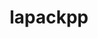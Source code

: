 ---
title: "lapackpp"
layout: cache
categories: [package, develop]
meta: {"versions": ["2024.05.31"], "compilers": ["gcc@=10.3.0", "gcc@=11.4.0", "gcc@=9.4.0", "oneapi@=2024.2.1"], "oss": ["sle_hpc15", "ubuntu20.04", "ubuntu22.04"], "platforms": ["linux"], "targets": ["neoverse_v1", "neoverse_v2", "ppc64le", "x86_64_v3", "x86_64_v4"], "stacks": ["e4s", "e4s-cray-sles", "e4s-neoverse-v2", "e4s-neoverse_v1", "e4s-oneapi", "e4s-power", "root"], "num_specs": 92, "num_specs_by_stack": {"e4s-cray-sles": 1, "root": 92, "e4s-power": 14, "e4s-neoverse_v1": 28, "e4s-neoverse-v2": 14, "e4s": 29, "e4s-oneapi": 6}}
spec_details: [{"hash": "ehlifrfvqeyc2ycd3hb7eqdj5sas26gs", "compiler": "gcc@=10.3.0", "versions": ["2024.05.31"], "os": "sle_hpc15", "platform": "linux", "target": "x86_64_v4", "variants": ["build_system=cmake", "build_type=Release", "~cuda", "generator=make", "~ipo", "~rocm", "+shared", "~sycl"], "stacks": ["e4s-cray-sles", "root"], "size": "-", "tarball": "https://binaries.spack.io/develop/build_cache/linux-sle_hpc15-x86_64_v4/gcc-10.3.0/lapackpp-2024.05.31/linux-sle_hpc15-x86_64_v4-gcc-10.3.0-lapackpp-2024.05.31-ehlifrfvqeyc2ycd3hb7eqdj5sas26gs.spack"}, {"hash": "j5y3vamoivuqrzkzaaie74aidd2isg3i", "compiler": "gcc@=9.4.0", "versions": ["2024.05.31"], "os": "ubuntu20.04", "platform": "linux", "target": "ppc64le", "variants": ["build_system=cmake", "build_type=Release", "+cuda", "cuda_arch=70", "generator=make", "~ipo", "~rocm", "+shared", "~sycl"], "stacks": ["e4s-power", "root"], "size": "-", "tarball": "https://binaries.spack.io/develop/build_cache/linux-ubuntu20.04-ppc64le/gcc-9.4.0/lapackpp-2024.05.31/linux-ubuntu20.04-ppc64le-gcc-9.4.0-lapackpp-2024.05.31-j5y3vamoivuqrzkzaaie74aidd2isg3i.spack"}, {"hash": "myfhcf5k3sy663lcw45ymiqoskyvmqrw", "compiler": "gcc@=9.4.0", "versions": ["2024.05.31"], "os": "ubuntu20.04", "platform": "linux", "target": "ppc64le", "variants": ["build_system=cmake", "build_type=Release", "~cuda", "generator=make", "~ipo", "~rocm", "+shared", "~sycl"], "stacks": ["e4s-power", "root"], "size": "-", "tarball": "https://binaries.spack.io/develop/build_cache/linux-ubuntu20.04-ppc64le/gcc-9.4.0/lapackpp-2024.05.31/linux-ubuntu20.04-ppc64le-gcc-9.4.0-lapackpp-2024.05.31-myfhcf5k3sy663lcw45ymiqoskyvmqrw.spack"}, {"hash": "hkcychvjdx5kaft2p6a4yuy6dd4np3gt", "compiler": "gcc@=9.4.0", "versions": ["2024.05.31"], "os": "ubuntu20.04", "platform": "linux", "target": "ppc64le", "variants": ["build_system=cmake", "build_type=Release", "+cuda", "cuda_arch=70", "generator=make", "~ipo", "~rocm", "+shared", "~sycl"], "stacks": ["e4s-power", "root"], "size": "-", "tarball": "https://binaries.spack.io/develop/build_cache/linux-ubuntu20.04-ppc64le/gcc-9.4.0/lapackpp-2024.05.31/linux-ubuntu20.04-ppc64le-gcc-9.4.0-lapackpp-2024.05.31-hkcychvjdx5kaft2p6a4yuy6dd4np3gt.spack"}, {"hash": "cahh734kktg7rsuiehtawclqxifhhy6z", "compiler": "gcc@=9.4.0", "versions": ["2024.05.31"], "os": "ubuntu20.04", "platform": "linux", "target": "ppc64le", "variants": ["build_system=cmake", "build_type=Release", "+cuda", "cuda_arch=70", "generator=make", "~ipo", "~rocm", "+shared", "~sycl"], "stacks": ["e4s-power", "root"], "size": "-", "tarball": "https://binaries.spack.io/develop/build_cache/linux-ubuntu20.04-ppc64le/gcc-9.4.0/lapackpp-2024.05.31/linux-ubuntu20.04-ppc64le-gcc-9.4.0-lapackpp-2024.05.31-cahh734kktg7rsuiehtawclqxifhhy6z.spack"}, {"hash": "g64w5vz2nv2lqikzctizbwb6yyngzthi", "compiler": "gcc@=9.4.0", "versions": ["2024.05.31"], "os": "ubuntu20.04", "platform": "linux", "target": "ppc64le", "variants": ["build_system=cmake", "build_type=Release", "+cuda", "cuda_arch=70", "generator=make", "~ipo", "~rocm", "+shared", "~sycl"], "stacks": ["e4s-power", "root"], "size": "-", "tarball": "https://binaries.spack.io/develop/build_cache/linux-ubuntu20.04-ppc64le/gcc-9.4.0/lapackpp-2024.05.31/linux-ubuntu20.04-ppc64le-gcc-9.4.0-lapackpp-2024.05.31-g64w5vz2nv2lqikzctizbwb6yyngzthi.spack"}, {"hash": "qizdqpmym5iusmktpstcnclzuk5snb7t", "compiler": "gcc@=9.4.0", "versions": ["2024.05.31"], "os": "ubuntu20.04", "platform": "linux", "target": "ppc64le", "variants": ["build_system=cmake", "build_type=Release", "~cuda", "generator=make", "~ipo", "~rocm", "+shared", "~sycl"], "stacks": ["e4s-power", "root"], "size": "-", "tarball": "https://binaries.spack.io/develop/build_cache/linux-ubuntu20.04-ppc64le/gcc-9.4.0/lapackpp-2024.05.31/linux-ubuntu20.04-ppc64le-gcc-9.4.0-lapackpp-2024.05.31-qizdqpmym5iusmktpstcnclzuk5snb7t.spack"}, {"hash": "nju6oe3ji6o5zux7bz7zhawjoub3dtkm", "compiler": "gcc@=9.4.0", "versions": ["2024.05.31"], "os": "ubuntu20.04", "platform": "linux", "target": "ppc64le", "variants": ["build_system=cmake", "build_type=Release", "~cuda", "generator=make", "~ipo", "~rocm", "+shared", "~sycl"], "stacks": ["e4s-power", "root"], "size": "-", "tarball": "https://binaries.spack.io/develop/build_cache/linux-ubuntu20.04-ppc64le/gcc-9.4.0/lapackpp-2024.05.31/linux-ubuntu20.04-ppc64le-gcc-9.4.0-lapackpp-2024.05.31-nju6oe3ji6o5zux7bz7zhawjoub3dtkm.spack"}, {"hash": "drdts46lhltuxt7udmxfwrq6pkmcy6j2", "compiler": "gcc@=9.4.0", "versions": ["2024.05.31"], "os": "ubuntu20.04", "platform": "linux", "target": "ppc64le", "variants": ["build_system=cmake", "build_type=Release", "~cuda", "generator=make", "~ipo", "~rocm", "+shared", "~sycl"], "stacks": ["e4s-power", "root"], "size": "-", "tarball": "https://binaries.spack.io/develop/build_cache/linux-ubuntu20.04-ppc64le/gcc-9.4.0/lapackpp-2024.05.31/linux-ubuntu20.04-ppc64le-gcc-9.4.0-lapackpp-2024.05.31-drdts46lhltuxt7udmxfwrq6pkmcy6j2.spack"}, {"hash": "nf66kst22wqhuvxyc5ucqml3fgginerl", "compiler": "gcc@=9.4.0", "versions": ["2024.05.31"], "os": "ubuntu20.04", "platform": "linux", "target": "ppc64le", "variants": ["build_system=cmake", "build_type=Release", "~cuda", "generator=make", "~ipo", "~rocm", "+shared", "~sycl"], "stacks": ["e4s-power", "root"], "size": "-", "tarball": "https://binaries.spack.io/develop/build_cache/linux-ubuntu20.04-ppc64le/gcc-9.4.0/lapackpp-2024.05.31/linux-ubuntu20.04-ppc64le-gcc-9.4.0-lapackpp-2024.05.31-nf66kst22wqhuvxyc5ucqml3fgginerl.spack"}, {"hash": "zj5k3ouoza5p4f5efe4meth4xmkeqasi", "compiler": "gcc@=9.4.0", "versions": ["2024.05.31"], "os": "ubuntu20.04", "platform": "linux", "target": "ppc64le", "variants": ["build_system=cmake", "build_type=Release", "~cuda", "generator=make", "~ipo", "~rocm", "+shared", "~sycl"], "stacks": ["e4s-power", "root"], "size": "-", "tarball": "https://binaries.spack.io/develop/build_cache/linux-ubuntu20.04-ppc64le/gcc-9.4.0/lapackpp-2024.05.31/linux-ubuntu20.04-ppc64le-gcc-9.4.0-lapackpp-2024.05.31-zj5k3ouoza5p4f5efe4meth4xmkeqasi.spack"}, {"hash": "wmp3lp3zhevmjbrzwrdng6z2bqdd5jfd", "compiler": "gcc@=9.4.0", "versions": ["2024.05.31"], "os": "ubuntu20.04", "platform": "linux", "target": "ppc64le", "variants": ["build_system=cmake", "build_type=Release", "+cuda", "cuda_arch=70", "generator=make", "~ipo", "~rocm", "+shared", "~sycl"], "stacks": ["e4s-power", "root"], "size": "-", "tarball": "https://binaries.spack.io/develop/build_cache/linux-ubuntu20.04-ppc64le/gcc-9.4.0/lapackpp-2024.05.31/linux-ubuntu20.04-ppc64le-gcc-9.4.0-lapackpp-2024.05.31-wmp3lp3zhevmjbrzwrdng6z2bqdd5jfd.spack"}, {"hash": "rydkqct6kduk6e3zwef2jargbbvcjxjw", "compiler": "gcc@=9.4.0", "versions": ["2024.05.31"], "os": "ubuntu20.04", "platform": "linux", "target": "ppc64le", "variants": ["build_system=cmake", "build_type=Release", "+cuda", "cuda_arch=70", "generator=make", "~ipo", "~rocm", "+shared", "~sycl"], "stacks": ["e4s-power", "root"], "size": "-", "tarball": "https://binaries.spack.io/develop/build_cache/linux-ubuntu20.04-ppc64le/gcc-9.4.0/lapackpp-2024.05.31/linux-ubuntu20.04-ppc64le-gcc-9.4.0-lapackpp-2024.05.31-rydkqct6kduk6e3zwef2jargbbvcjxjw.spack"}, {"hash": "rfplfmdeizztoy2h7loelatuqhvcmjec", "compiler": "gcc@=9.4.0", "versions": ["2024.05.31"], "os": "ubuntu20.04", "platform": "linux", "target": "ppc64le", "variants": ["build_system=cmake", "build_type=Release", "~cuda", "generator=make", "~ipo", "~rocm", "+shared", "~sycl"], "stacks": ["e4s-power", "root"], "size": "-", "tarball": "https://binaries.spack.io/develop/build_cache/linux-ubuntu20.04-ppc64le/gcc-9.4.0/lapackpp-2024.05.31/linux-ubuntu20.04-ppc64le-gcc-9.4.0-lapackpp-2024.05.31-rfplfmdeizztoy2h7loelatuqhvcmjec.spack"}, {"hash": "teqt5zzo35yuzxlntvrmtmmuq5op3mwg", "compiler": "gcc@=9.4.0", "versions": ["2024.05.31"], "os": "ubuntu20.04", "platform": "linux", "target": "ppc64le", "variants": ["build_system=cmake", "build_type=Release", "+cuda", "cuda_arch=70", "generator=make", "~ipo", "~rocm", "+shared", "~sycl"], "stacks": ["e4s-power", "root"], "size": "-", "tarball": "https://binaries.spack.io/develop/build_cache/linux-ubuntu20.04-ppc64le/gcc-9.4.0/lapackpp-2024.05.31/linux-ubuntu20.04-ppc64le-gcc-9.4.0-lapackpp-2024.05.31-teqt5zzo35yuzxlntvrmtmmuq5op3mwg.spack"}, {"hash": "jp7drthrc3t5dus4evedxefgz2stpgm2", "compiler": "gcc@=11.4.0", "versions": ["2024.05.31"], "os": "ubuntu22.04", "platform": "linux", "target": "neoverse_v1", "variants": ["build_system=cmake", "build_type=Release", "~cuda", "generator=make", "~ipo", "~rocm", "+shared", "~sycl"], "stacks": ["e4s-neoverse_v1", "root"], "size": "-", "tarball": "https://binaries.spack.io/develop/build_cache/linux-ubuntu22.04-neoverse_v1/gcc-11.4.0/lapackpp-2024.05.31/linux-ubuntu22.04-neoverse_v1-gcc-11.4.0-lapackpp-2024.05.31-jp7drthrc3t5dus4evedxefgz2stpgm2.spack"}, {"hash": "tfdz7pilzrflyfwvip2lxtle3puwumki", "compiler": "gcc@=11.4.0", "versions": ["2024.05.31"], "os": "ubuntu22.04", "platform": "linux", "target": "neoverse_v1", "variants": ["build_system=cmake", "build_type=Release", "~cuda", "generator=make", "~ipo", "~rocm", "+shared", "~sycl"], "stacks": ["e4s-neoverse_v1", "root"], "size": "-", "tarball": "https://binaries.spack.io/develop/build_cache/linux-ubuntu22.04-neoverse_v1/gcc-11.4.0/lapackpp-2024.05.31/linux-ubuntu22.04-neoverse_v1-gcc-11.4.0-lapackpp-2024.05.31-tfdz7pilzrflyfwvip2lxtle3puwumki.spack"}, {"hash": "kllkvt5ihbkdxcfm64quqzicpgvybnek", "compiler": "gcc@=11.4.0", "versions": ["2024.05.31"], "os": "ubuntu22.04", "platform": "linux", "target": "neoverse_v1", "variants": ["build_system=cmake", "build_type=Release", "~cuda", "generator=make", "~ipo", "~rocm", "+shared", "~sycl"], "stacks": ["e4s-neoverse_v1", "root"], "size": "-", "tarball": "https://binaries.spack.io/develop/build_cache/linux-ubuntu22.04-neoverse_v1/gcc-11.4.0/lapackpp-2024.05.31/linux-ubuntu22.04-neoverse_v1-gcc-11.4.0-lapackpp-2024.05.31-kllkvt5ihbkdxcfm64quqzicpgvybnek.spack"}, {"hash": "4fc36aiwmkhamgxbv7ibi57w44mbi5sw", "compiler": "gcc@=11.4.0", "versions": ["2024.05.31"], "os": "ubuntu22.04", "platform": "linux", "target": "neoverse_v1", "variants": ["build_system=cmake", "build_type=Release", "~cuda", "generator=make", "~ipo", "~rocm", "+shared", "~sycl"], "stacks": ["e4s-neoverse_v1", "root"], "size": "-", "tarball": "https://binaries.spack.io/develop/build_cache/linux-ubuntu22.04-neoverse_v1/gcc-11.4.0/lapackpp-2024.05.31/linux-ubuntu22.04-neoverse_v1-gcc-11.4.0-lapackpp-2024.05.31-4fc36aiwmkhamgxbv7ibi57w44mbi5sw.spack"}, {"hash": "dsixt3kp473d7a7hzf2e24vda5oql5e2", "compiler": "gcc@=11.4.0", "versions": ["2024.05.31"], "os": "ubuntu22.04", "platform": "linux", "target": "neoverse_v1", "variants": ["build_system=cmake", "build_type=Release", "~cuda", "generator=make", "~ipo", "~rocm", "+shared", "~sycl"], "stacks": ["e4s-neoverse_v1", "root"], "size": "-", "tarball": "https://binaries.spack.io/develop/build_cache/linux-ubuntu22.04-neoverse_v1/gcc-11.4.0/lapackpp-2024.05.31/linux-ubuntu22.04-neoverse_v1-gcc-11.4.0-lapackpp-2024.05.31-dsixt3kp473d7a7hzf2e24vda5oql5e2.spack"}, {"hash": "viwsseyvagj6qjjdq66l2p4wgqquepa2", "compiler": "gcc@=11.4.0", "versions": ["2024.05.31"], "os": "ubuntu22.04", "platform": "linux", "target": "neoverse_v1", "variants": ["build_system=cmake", "build_type=Release", "~cuda", "generator=make", "~ipo", "~rocm", "+shared", "~sycl"], "stacks": ["e4s-neoverse_v1", "root"], "size": "-", "tarball": "https://binaries.spack.io/develop/build_cache/linux-ubuntu22.04-neoverse_v1/gcc-11.4.0/lapackpp-2024.05.31/linux-ubuntu22.04-neoverse_v1-gcc-11.4.0-lapackpp-2024.05.31-viwsseyvagj6qjjdq66l2p4wgqquepa2.spack"}, {"hash": "oyww6gphcpfa7g4t34h3qkks4iqrjnfz", "compiler": "gcc@=11.4.0", "versions": ["2024.05.31"], "os": "ubuntu22.04", "platform": "linux", "target": "neoverse_v1", "variants": ["build_system=cmake", "build_type=Release", "~cuda", "generator=make", "~ipo", "~rocm", "+shared", "~sycl"], "stacks": ["e4s-neoverse_v1", "root"], "size": "-", "tarball": "https://binaries.spack.io/develop/build_cache/linux-ubuntu22.04-neoverse_v1/gcc-11.4.0/lapackpp-2024.05.31/linux-ubuntu22.04-neoverse_v1-gcc-11.4.0-lapackpp-2024.05.31-oyww6gphcpfa7g4t34h3qkks4iqrjnfz.spack"}, {"hash": "246ter2vcixkqlbffct6qmimvdkxqox6", "compiler": "gcc@=11.4.0", "versions": ["2024.05.31"], "os": "ubuntu22.04", "platform": "linux", "target": "neoverse_v1", "variants": ["build_system=cmake", "build_type=Release", "+cuda", "cuda_arch=80", "generator=make", "~ipo", "~rocm", "+shared", "~sycl"], "stacks": ["e4s-neoverse_v1", "root"], "size": "-", "tarball": "https://binaries.spack.io/develop/build_cache/linux-ubuntu22.04-neoverse_v1/gcc-11.4.0/lapackpp-2024.05.31/linux-ubuntu22.04-neoverse_v1-gcc-11.4.0-lapackpp-2024.05.31-246ter2vcixkqlbffct6qmimvdkxqox6.spack"}, {"hash": "43fk2fxblp3osa3bmzhxmas7eopr6jcq", "compiler": "gcc@=11.4.0", "versions": ["2024.05.31"], "os": "ubuntu22.04", "platform": "linux", "target": "neoverse_v1", "variants": ["build_system=cmake", "build_type=Release", "+cuda", "cuda_arch=75", "generator=make", "~ipo", "~rocm", "+shared", "~sycl"], "stacks": ["e4s-neoverse_v1", "root"], "size": "-", "tarball": "https://binaries.spack.io/develop/build_cache/linux-ubuntu22.04-neoverse_v1/gcc-11.4.0/lapackpp-2024.05.31/linux-ubuntu22.04-neoverse_v1-gcc-11.4.0-lapackpp-2024.05.31-43fk2fxblp3osa3bmzhxmas7eopr6jcq.spack"}, {"hash": "fd5wl74dwtcqxtvb42hdam56qbphvbfm", "compiler": "gcc@=11.4.0", "versions": ["2024.05.31"], "os": "ubuntu22.04", "platform": "linux", "target": "neoverse_v1", "variants": ["build_system=cmake", "build_type=Release", "+cuda", "cuda_arch=75", "generator=make", "~ipo", "~rocm", "+shared", "~sycl"], "stacks": ["e4s-neoverse_v1", "root"], "size": "-", "tarball": "https://binaries.spack.io/develop/build_cache/linux-ubuntu22.04-neoverse_v1/gcc-11.4.0/lapackpp-2024.05.31/linux-ubuntu22.04-neoverse_v1-gcc-11.4.0-lapackpp-2024.05.31-fd5wl74dwtcqxtvb42hdam56qbphvbfm.spack"}, {"hash": "i2j5kikx4kzyz3na536gy2wn5fl6strt", "compiler": "gcc@=11.4.0", "versions": ["2024.05.31"], "os": "ubuntu22.04", "platform": "linux", "target": "neoverse_v1", "variants": ["build_system=cmake", "build_type=Release", "+cuda", "cuda_arch=80", "generator=make", "~ipo", "~rocm", "+shared", "~sycl"], "stacks": ["e4s-neoverse_v1", "root"], "size": "-", "tarball": "https://binaries.spack.io/develop/build_cache/linux-ubuntu22.04-neoverse_v1/gcc-11.4.0/lapackpp-2024.05.31/linux-ubuntu22.04-neoverse_v1-gcc-11.4.0-lapackpp-2024.05.31-i2j5kikx4kzyz3na536gy2wn5fl6strt.spack"}, {"hash": "coaosqcsabpt64qwk2xk25zuvdetagv2", "compiler": "gcc@=11.4.0", "versions": ["2024.05.31"], "os": "ubuntu22.04", "platform": "linux", "target": "neoverse_v1", "variants": ["build_system=cmake", "build_type=Release", "+cuda", "cuda_arch=90", "generator=make", "~ipo", "~rocm", "+shared", "~sycl"], "stacks": ["e4s-neoverse_v1", "root"], "size": "-", "tarball": "https://binaries.spack.io/develop/build_cache/linux-ubuntu22.04-neoverse_v1/gcc-11.4.0/lapackpp-2024.05.31/linux-ubuntu22.04-neoverse_v1-gcc-11.4.0-lapackpp-2024.05.31-coaosqcsabpt64qwk2xk25zuvdetagv2.spack"}, {"hash": "uqfoq34nf5qo2d6zzmxhi75yzkjq2saf", "compiler": "gcc@=11.4.0", "versions": ["2024.05.31"], "os": "ubuntu22.04", "platform": "linux", "target": "neoverse_v1", "variants": ["build_system=cmake", "build_type=Release", "+cuda", "cuda_arch=90", "generator=make", "~ipo", "~rocm", "+shared", "~sycl"], "stacks": ["e4s-neoverse_v1", "root"], "size": "-", "tarball": "https://binaries.spack.io/develop/build_cache/linux-ubuntu22.04-neoverse_v1/gcc-11.4.0/lapackpp-2024.05.31/linux-ubuntu22.04-neoverse_v1-gcc-11.4.0-lapackpp-2024.05.31-uqfoq34nf5qo2d6zzmxhi75yzkjq2saf.spack"}, {"hash": "vssjgqhmxij2x7qqajexk7bjwinmc4oq", "compiler": "gcc@=11.4.0", "versions": ["2024.05.31"], "os": "ubuntu22.04", "platform": "linux", "target": "neoverse_v1", "variants": ["build_system=cmake", "build_type=Release", "+cuda", "cuda_arch=75", "generator=make", "~ipo", "~rocm", "+shared", "~sycl"], "stacks": ["e4s-neoverse_v1", "root"], "size": "-", "tarball": "https://binaries.spack.io/develop/build_cache/linux-ubuntu22.04-neoverse_v1/gcc-11.4.0/lapackpp-2024.05.31/linux-ubuntu22.04-neoverse_v1-gcc-11.4.0-lapackpp-2024.05.31-vssjgqhmxij2x7qqajexk7bjwinmc4oq.spack"}, {"hash": "oogtqe6egnmp4mk7m5wg63tyd3ouow4x", "compiler": "gcc@=11.4.0", "versions": ["2024.05.31"], "os": "ubuntu22.04", "platform": "linux", "target": "neoverse_v1", "variants": ["build_system=cmake", "build_type=Release", "+cuda", "cuda_arch=80", "generator=make", "~ipo", "~rocm", "+shared", "~sycl"], "stacks": ["e4s-neoverse_v1", "root"], "size": "-", "tarball": "https://binaries.spack.io/develop/build_cache/linux-ubuntu22.04-neoverse_v1/gcc-11.4.0/lapackpp-2024.05.31/linux-ubuntu22.04-neoverse_v1-gcc-11.4.0-lapackpp-2024.05.31-oogtqe6egnmp4mk7m5wg63tyd3ouow4x.spack"}, {"hash": "n3fgocjzrdlfczrrow6k6ojiqrgmm6zl", "compiler": "gcc@=11.4.0", "versions": ["2024.05.31"], "os": "ubuntu22.04", "platform": "linux", "target": "neoverse_v1", "variants": ["build_system=cmake", "build_type=Release", "+cuda", "cuda_arch=80", "generator=make", "~ipo", "~rocm", "+shared", "~sycl"], "stacks": ["e4s-neoverse_v1", "root"], "size": "-", "tarball": "https://binaries.spack.io/develop/build_cache/linux-ubuntu22.04-neoverse_v1/gcc-11.4.0/lapackpp-2024.05.31/linux-ubuntu22.04-neoverse_v1-gcc-11.4.0-lapackpp-2024.05.31-n3fgocjzrdlfczrrow6k6ojiqrgmm6zl.spack"}, {"hash": "nl4q7savd3phxcy3ftpp3xevbpqdusjr", "compiler": "gcc@=11.4.0", "versions": ["2024.05.31"], "os": "ubuntu22.04", "platform": "linux", "target": "neoverse_v1", "variants": ["build_system=cmake", "build_type=Release", "+cuda", "cuda_arch=80", "generator=make", "~ipo", "~rocm", "+shared", "~sycl"], "stacks": ["e4s-neoverse_v1", "root"], "size": "-", "tarball": "https://binaries.spack.io/develop/build_cache/linux-ubuntu22.04-neoverse_v1/gcc-11.4.0/lapackpp-2024.05.31/linux-ubuntu22.04-neoverse_v1-gcc-11.4.0-lapackpp-2024.05.31-nl4q7savd3phxcy3ftpp3xevbpqdusjr.spack"}, {"hash": "wav2522dvimcf7met7xlbfprbairm5pq", "compiler": "gcc@=11.4.0", "versions": ["2024.05.31"], "os": "ubuntu22.04", "platform": "linux", "target": "neoverse_v1", "variants": ["build_system=cmake", "build_type=Release", "+cuda", "cuda_arch=75", "generator=make", "~ipo", "~rocm", "+shared", "~sycl"], "stacks": ["e4s-neoverse_v1", "root"], "size": "-", "tarball": "https://binaries.spack.io/develop/build_cache/linux-ubuntu22.04-neoverse_v1/gcc-11.4.0/lapackpp-2024.05.31/linux-ubuntu22.04-neoverse_v1-gcc-11.4.0-lapackpp-2024.05.31-wav2522dvimcf7met7xlbfprbairm5pq.spack"}, {"hash": "p5dmjeugfllog43gu4e6ozrpmjru2ja3", "compiler": "gcc@=11.4.0", "versions": ["2024.05.31"], "os": "ubuntu22.04", "platform": "linux", "target": "neoverse_v1", "variants": ["build_system=cmake", "build_type=Release", "+cuda", "cuda_arch=90", "generator=make", "~ipo", "~rocm", "+shared", "~sycl"], "stacks": ["e4s-neoverse_v1", "root"], "size": "-", "tarball": "https://binaries.spack.io/develop/build_cache/linux-ubuntu22.04-neoverse_v1/gcc-11.4.0/lapackpp-2024.05.31/linux-ubuntu22.04-neoverse_v1-gcc-11.4.0-lapackpp-2024.05.31-p5dmjeugfllog43gu4e6ozrpmjru2ja3.spack"}, {"hash": "qztybwlujqmnvlututi5bbiam3il5j3c", "compiler": "gcc@=11.4.0", "versions": ["2024.05.31"], "os": "ubuntu22.04", "platform": "linux", "target": "neoverse_v1", "variants": ["build_system=cmake", "build_type=Release", "+cuda", "cuda_arch=75", "generator=make", "~ipo", "~rocm", "+shared", "~sycl"], "stacks": ["e4s-neoverse_v1", "root"], "size": "-", "tarball": "https://binaries.spack.io/develop/build_cache/linux-ubuntu22.04-neoverse_v1/gcc-11.4.0/lapackpp-2024.05.31/linux-ubuntu22.04-neoverse_v1-gcc-11.4.0-lapackpp-2024.05.31-qztybwlujqmnvlututi5bbiam3il5j3c.spack"}, {"hash": "sanspstkdwor2s22o5o3ffsr6l2gvlpa", "compiler": "gcc@=11.4.0", "versions": ["2024.05.31"], "os": "ubuntu22.04", "platform": "linux", "target": "neoverse_v1", "variants": ["build_system=cmake", "build_type=Release", "+cuda", "cuda_arch=80", "generator=make", "~ipo", "~rocm", "+shared", "~sycl"], "stacks": ["e4s-neoverse_v1", "root"], "size": "-", "tarball": "https://binaries.spack.io/develop/build_cache/linux-ubuntu22.04-neoverse_v1/gcc-11.4.0/lapackpp-2024.05.31/linux-ubuntu22.04-neoverse_v1-gcc-11.4.0-lapackpp-2024.05.31-sanspstkdwor2s22o5o3ffsr6l2gvlpa.spack"}, {"hash": "taxkb2ph3j4q3bez6t26vvhtmzfp3w6i", "compiler": "gcc@=11.4.0", "versions": ["2024.05.31"], "os": "ubuntu22.04", "platform": "linux", "target": "neoverse_v1", "variants": ["build_system=cmake", "build_type=Release", "+cuda", "cuda_arch=80", "generator=make", "~ipo", "~rocm", "+shared", "~sycl"], "stacks": ["e4s-neoverse_v1", "root"], "size": "-", "tarball": "https://binaries.spack.io/develop/build_cache/linux-ubuntu22.04-neoverse_v1/gcc-11.4.0/lapackpp-2024.05.31/linux-ubuntu22.04-neoverse_v1-gcc-11.4.0-lapackpp-2024.05.31-taxkb2ph3j4q3bez6t26vvhtmzfp3w6i.spack"}, {"hash": "vhq3tcnh3r3pobldont6kzawwev4qa2e", "compiler": "gcc@=11.4.0", "versions": ["2024.05.31"], "os": "ubuntu22.04", "platform": "linux", "target": "neoverse_v1", "variants": ["build_system=cmake", "build_type=Release", "+cuda", "cuda_arch=90", "generator=make", "~ipo", "~rocm", "+shared", "~sycl"], "stacks": ["e4s-neoverse_v1", "root"], "size": "-", "tarball": "https://binaries.spack.io/develop/build_cache/linux-ubuntu22.04-neoverse_v1/gcc-11.4.0/lapackpp-2024.05.31/linux-ubuntu22.04-neoverse_v1-gcc-11.4.0-lapackpp-2024.05.31-vhq3tcnh3r3pobldont6kzawwev4qa2e.spack"}, {"hash": "kkhax7vbm7ry7kmgx5bmnrg6zchsdkpc", "compiler": "gcc@=11.4.0", "versions": ["2024.05.31"], "os": "ubuntu22.04", "platform": "linux", "target": "neoverse_v1", "variants": ["build_system=cmake", "build_type=Release", "+cuda", "cuda_arch=90", "generator=make", "~ipo", "~rocm", "+shared", "~sycl"], "stacks": ["e4s-neoverse_v1", "root"], "size": "-", "tarball": "https://binaries.spack.io/develop/build_cache/linux-ubuntu22.04-neoverse_v1/gcc-11.4.0/lapackpp-2024.05.31/linux-ubuntu22.04-neoverse_v1-gcc-11.4.0-lapackpp-2024.05.31-kkhax7vbm7ry7kmgx5bmnrg6zchsdkpc.spack"}, {"hash": "ozxcsklpdzgbzvsqshqczditmfiwxj47", "compiler": "gcc@=11.4.0", "versions": ["2024.05.31"], "os": "ubuntu22.04", "platform": "linux", "target": "neoverse_v1", "variants": ["build_system=cmake", "build_type=Release", "+cuda", "cuda_arch=90", "generator=make", "~ipo", "~rocm", "+shared", "~sycl"], "stacks": ["e4s-neoverse_v1", "root"], "size": "-", "tarball": "https://binaries.spack.io/develop/build_cache/linux-ubuntu22.04-neoverse_v1/gcc-11.4.0/lapackpp-2024.05.31/linux-ubuntu22.04-neoverse_v1-gcc-11.4.0-lapackpp-2024.05.31-ozxcsklpdzgbzvsqshqczditmfiwxj47.spack"}, {"hash": "tm3spne2ptsmz6hks3ldbiblpul3onwx", "compiler": "gcc@=11.4.0", "versions": ["2024.05.31"], "os": "ubuntu22.04", "platform": "linux", "target": "neoverse_v1", "variants": ["build_system=cmake", "build_type=Release", "+cuda", "cuda_arch=75", "generator=make", "~ipo", "~rocm", "+shared", "~sycl"], "stacks": ["e4s-neoverse_v1", "root"], "size": "-", "tarball": "https://binaries.spack.io/develop/build_cache/linux-ubuntu22.04-neoverse_v1/gcc-11.4.0/lapackpp-2024.05.31/linux-ubuntu22.04-neoverse_v1-gcc-11.4.0-lapackpp-2024.05.31-tm3spne2ptsmz6hks3ldbiblpul3onwx.spack"}, {"hash": "tul2yj2xamyiratdlcdxmvvamzolbth7", "compiler": "gcc@=11.4.0", "versions": ["2024.05.31"], "os": "ubuntu22.04", "platform": "linux", "target": "neoverse_v1", "variants": ["build_system=cmake", "build_type=Release", "+cuda", "cuda_arch=90", "generator=make", "~ipo", "~rocm", "+shared", "~sycl"], "stacks": ["e4s-neoverse_v1", "root"], "size": "-", "tarball": "https://binaries.spack.io/develop/build_cache/linux-ubuntu22.04-neoverse_v1/gcc-11.4.0/lapackpp-2024.05.31/linux-ubuntu22.04-neoverse_v1-gcc-11.4.0-lapackpp-2024.05.31-tul2yj2xamyiratdlcdxmvvamzolbth7.spack"}, {"hash": "vkl5p6ttrvrc6qg3af6c4evgfucuef2e", "compiler": "gcc@=11.4.0", "versions": ["2024.05.31"], "os": "ubuntu22.04", "platform": "linux", "target": "neoverse_v1", "variants": ["build_system=cmake", "build_type=Release", "+cuda", "cuda_arch=75", "generator=make", "~ipo", "~rocm", "+shared", "~sycl"], "stacks": ["e4s-neoverse_v1", "root"], "size": "-", "tarball": "https://binaries.spack.io/develop/build_cache/linux-ubuntu22.04-neoverse_v1/gcc-11.4.0/lapackpp-2024.05.31/linux-ubuntu22.04-neoverse_v1-gcc-11.4.0-lapackpp-2024.05.31-vkl5p6ttrvrc6qg3af6c4evgfucuef2e.spack"}, {"hash": "ulavhmo6cppw5oueqnuyz35ktb7f2za4", "compiler": "gcc@=11.4.0", "versions": ["2024.05.31"], "os": "ubuntu22.04", "platform": "linux", "target": "neoverse_v2", "variants": ["build_system=cmake", "build_type=Release", "~cuda", "generator=make", "~ipo", "~rocm", "+shared", "~sycl"], "stacks": ["e4s-neoverse-v2", "root"], "size": "-", "tarball": "https://binaries.spack.io/develop/build_cache/linux-ubuntu22.04-neoverse_v2/gcc-11.4.0/lapackpp-2024.05.31/linux-ubuntu22.04-neoverse_v2-gcc-11.4.0-lapackpp-2024.05.31-ulavhmo6cppw5oueqnuyz35ktb7f2za4.spack"}, {"hash": "ptigvayy7cnaxf2lsqwrk26mgyo6irgc", "compiler": "gcc@=11.4.0", "versions": ["2024.05.31"], "os": "ubuntu22.04", "platform": "linux", "target": "neoverse_v2", "variants": ["build_system=cmake", "build_type=Release", "~cuda", "generator=make", "~ipo", "~rocm", "+shared", "~sycl"], "stacks": ["e4s-neoverse-v2", "root"], "size": "-", "tarball": "https://binaries.spack.io/develop/build_cache/linux-ubuntu22.04-neoverse_v2/gcc-11.4.0/lapackpp-2024.05.31/linux-ubuntu22.04-neoverse_v2-gcc-11.4.0-lapackpp-2024.05.31-ptigvayy7cnaxf2lsqwrk26mgyo6irgc.spack"}, {"hash": "2sczghazhlw7mhdknnhc2lr7i4ihm5ms", "compiler": "gcc@=11.4.0", "versions": ["2024.05.31"], "os": "ubuntu22.04", "platform": "linux", "target": "neoverse_v2", "variants": ["build_system=cmake", "build_type=Release", "~cuda", "generator=make", "~ipo", "~rocm", "+shared", "~sycl"], "stacks": ["e4s-neoverse-v2", "root"], "size": "-", "tarball": "https://binaries.spack.io/develop/build_cache/linux-ubuntu22.04-neoverse_v2/gcc-11.4.0/lapackpp-2024.05.31/linux-ubuntu22.04-neoverse_v2-gcc-11.4.0-lapackpp-2024.05.31-2sczghazhlw7mhdknnhc2lr7i4ihm5ms.spack"}, {"hash": "c7blqsoadezotvlnfrl3tarx5plqm2aw", "compiler": "gcc@=11.4.0", "versions": ["2024.05.31"], "os": "ubuntu22.04", "platform": "linux", "target": "neoverse_v2", "variants": ["build_system=cmake", "build_type=Release", "~cuda", "generator=make", "~ipo", "~rocm", "+shared", "~sycl"], "stacks": ["e4s-neoverse-v2", "root"], "size": "-", "tarball": "https://binaries.spack.io/develop/build_cache/linux-ubuntu22.04-neoverse_v2/gcc-11.4.0/lapackpp-2024.05.31/linux-ubuntu22.04-neoverse_v2-gcc-11.4.0-lapackpp-2024.05.31-c7blqsoadezotvlnfrl3tarx5plqm2aw.spack"}, {"hash": "7nsjvlqvuhtd4g5wbedctxolctlnt33d", "compiler": "gcc@=11.4.0", "versions": ["2024.05.31"], "os": "ubuntu22.04", "platform": "linux", "target": "neoverse_v2", "variants": ["build_system=cmake", "build_type=Release", "~cuda", "generator=make", "~ipo", "~rocm", "+shared", "~sycl"], "stacks": ["e4s-neoverse-v2", "root"], "size": "-", "tarball": "https://binaries.spack.io/develop/build_cache/linux-ubuntu22.04-neoverse_v2/gcc-11.4.0/lapackpp-2024.05.31/linux-ubuntu22.04-neoverse_v2-gcc-11.4.0-lapackpp-2024.05.31-7nsjvlqvuhtd4g5wbedctxolctlnt33d.spack"}, {"hash": "pm4gmnlm4xg42772mno2oz7shccxt2tu", "compiler": "gcc@=11.4.0", "versions": ["2024.05.31"], "os": "ubuntu22.04", "platform": "linux", "target": "neoverse_v2", "variants": ["build_system=cmake", "build_type=Release", "~cuda", "generator=make", "~ipo", "~rocm", "+shared", "~sycl"], "stacks": ["e4s-neoverse-v2", "root"], "size": "-", "tarball": "https://binaries.spack.io/develop/build_cache/linux-ubuntu22.04-neoverse_v2/gcc-11.4.0/lapackpp-2024.05.31/linux-ubuntu22.04-neoverse_v2-gcc-11.4.0-lapackpp-2024.05.31-pm4gmnlm4xg42772mno2oz7shccxt2tu.spack"}, {"hash": "d3zknhf7w676h5koxk6hxe2muuo2jty3", "compiler": "gcc@=11.4.0", "versions": ["2024.05.31"], "os": "ubuntu22.04", "platform": "linux", "target": "neoverse_v2", "variants": ["build_system=cmake", "build_type=Release", "~cuda", "generator=make", "~ipo", "~rocm", "+shared", "~sycl"], "stacks": ["e4s-neoverse-v2", "root"], "size": "-", "tarball": "https://binaries.spack.io/develop/build_cache/linux-ubuntu22.04-neoverse_v2/gcc-11.4.0/lapackpp-2024.05.31/linux-ubuntu22.04-neoverse_v2-gcc-11.4.0-lapackpp-2024.05.31-d3zknhf7w676h5koxk6hxe2muuo2jty3.spack"}, {"hash": "aciggehqgv57ubkz73mzkjradh226ilj", "compiler": "gcc@=11.4.0", "versions": ["2024.05.31"], "os": "ubuntu22.04", "platform": "linux", "target": "neoverse_v2", "variants": ["build_system=cmake", "build_type=Release", "+cuda", "cuda_arch=90", "generator=make", "~ipo", "~rocm", "+shared", "~sycl"], "stacks": ["e4s-neoverse-v2", "root"], "size": "-", "tarball": "https://binaries.spack.io/develop/build_cache/linux-ubuntu22.04-neoverse_v2/gcc-11.4.0/lapackpp-2024.05.31/linux-ubuntu22.04-neoverse_v2-gcc-11.4.0-lapackpp-2024.05.31-aciggehqgv57ubkz73mzkjradh226ilj.spack"}, {"hash": "4nkz6tsvggkick6dzeahpsnvpclyz3dr", "compiler": "gcc@=11.4.0", "versions": ["2024.05.31"], "os": "ubuntu22.04", "platform": "linux", "target": "neoverse_v2", "variants": ["build_system=cmake", "build_type=Release", "+cuda", "cuda_arch=90", "generator=make", "~ipo", "~rocm", "+shared", "~sycl"], "stacks": ["e4s-neoverse-v2", "root"], "size": "-", "tarball": "https://binaries.spack.io/develop/build_cache/linux-ubuntu22.04-neoverse_v2/gcc-11.4.0/lapackpp-2024.05.31/linux-ubuntu22.04-neoverse_v2-gcc-11.4.0-lapackpp-2024.05.31-4nkz6tsvggkick6dzeahpsnvpclyz3dr.spack"}, {"hash": "exmaoyfqzj4maj7vv4mkeguttklmw3rf", "compiler": "gcc@=11.4.0", "versions": ["2024.05.31"], "os": "ubuntu22.04", "platform": "linux", "target": "neoverse_v2", "variants": ["build_system=cmake", "build_type=Release", "+cuda", "cuda_arch=90", "generator=make", "~ipo", "~rocm", "+shared", "~sycl"], "stacks": ["e4s-neoverse-v2", "root"], "size": "-", "tarball": "https://binaries.spack.io/develop/build_cache/linux-ubuntu22.04-neoverse_v2/gcc-11.4.0/lapackpp-2024.05.31/linux-ubuntu22.04-neoverse_v2-gcc-11.4.0-lapackpp-2024.05.31-exmaoyfqzj4maj7vv4mkeguttklmw3rf.spack"}, {"hash": "f5y32by4mokscwez5zmjtrweqerb3rpd", "compiler": "gcc@=11.4.0", "versions": ["2024.05.31"], "os": "ubuntu22.04", "platform": "linux", "target": "neoverse_v2", "variants": ["build_system=cmake", "build_type=Release", "+cuda", "cuda_arch=90", "generator=make", "~ipo", "~rocm", "+shared", "~sycl"], "stacks": ["e4s-neoverse-v2", "root"], "size": "-", "tarball": "https://binaries.spack.io/develop/build_cache/linux-ubuntu22.04-neoverse_v2/gcc-11.4.0/lapackpp-2024.05.31/linux-ubuntu22.04-neoverse_v2-gcc-11.4.0-lapackpp-2024.05.31-f5y32by4mokscwez5zmjtrweqerb3rpd.spack"}, {"hash": "evvzqsobj6cmkxf4qdd2xlqbgilgn4pw", "compiler": "gcc@=11.4.0", "versions": ["2024.05.31"], "os": "ubuntu22.04", "platform": "linux", "target": "neoverse_v2", "variants": ["build_system=cmake", "build_type=Release", "+cuda", "cuda_arch=90", "generator=make", "~ipo", "~rocm", "+shared", "~sycl"], "stacks": ["e4s-neoverse-v2", "root"], "size": "-", "tarball": "https://binaries.spack.io/develop/build_cache/linux-ubuntu22.04-neoverse_v2/gcc-11.4.0/lapackpp-2024.05.31/linux-ubuntu22.04-neoverse_v2-gcc-11.4.0-lapackpp-2024.05.31-evvzqsobj6cmkxf4qdd2xlqbgilgn4pw.spack"}, {"hash": "lnl7rc5irlaq22xbsj2f7iuuufdijrv2", "compiler": "gcc@=11.4.0", "versions": ["2024.05.31"], "os": "ubuntu22.04", "platform": "linux", "target": "neoverse_v2", "variants": ["build_system=cmake", "build_type=Release", "+cuda", "cuda_arch=90", "generator=make", "~ipo", "~rocm", "+shared", "~sycl"], "stacks": ["e4s-neoverse-v2", "root"], "size": "-", "tarball": "https://binaries.spack.io/develop/build_cache/linux-ubuntu22.04-neoverse_v2/gcc-11.4.0/lapackpp-2024.05.31/linux-ubuntu22.04-neoverse_v2-gcc-11.4.0-lapackpp-2024.05.31-lnl7rc5irlaq22xbsj2f7iuuufdijrv2.spack"}, {"hash": "kkpbj6jg4uco5p2xjzqf4zheccdx5e53", "compiler": "gcc@=11.4.0", "versions": ["2024.05.31"], "os": "ubuntu22.04", "platform": "linux", "target": "neoverse_v2", "variants": ["build_system=cmake", "build_type=Release", "+cuda", "cuda_arch=90", "generator=make", "~ipo", "~rocm", "+shared", "~sycl"], "stacks": ["e4s-neoverse-v2", "root"], "size": "-", "tarball": "https://binaries.spack.io/develop/build_cache/linux-ubuntu22.04-neoverse_v2/gcc-11.4.0/lapackpp-2024.05.31/linux-ubuntu22.04-neoverse_v2-gcc-11.4.0-lapackpp-2024.05.31-kkpbj6jg4uco5p2xjzqf4zheccdx5e53.spack"}, {"hash": "lv44rfbw5koaxobih6badysunewlv6fy", "compiler": "gcc@=11.4.0", "versions": ["2024.05.31"], "os": "ubuntu22.04", "platform": "linux", "target": "x86_64_v3", "variants": ["build_system=cmake", "build_type=Release", "~cuda", "generator=make", "~ipo", "~rocm", "+shared", "~sycl"], "stacks": ["root", "e4s"], "size": "-", "tarball": "https://binaries.spack.io/develop/build_cache/linux-ubuntu22.04-x86_64_v3/gcc-11.4.0/lapackpp-2024.05.31/linux-ubuntu22.04-x86_64_v3-gcc-11.4.0-lapackpp-2024.05.31-lv44rfbw5koaxobih6badysunewlv6fy.spack"}, {"hash": "yhjygyrac6f2dgqtoptxi4vmgpfvpimy", "compiler": "gcc@=11.4.0", "versions": ["2024.05.31"], "os": "ubuntu22.04", "platform": "linux", "target": "x86_64_v3", "variants": ["build_system=cmake", "build_type=Release", "~cuda", "generator=make", "~ipo", "~rocm", "+shared", "~sycl"], "stacks": ["root", "e4s"], "size": "-", "tarball": "https://binaries.spack.io/develop/build_cache/linux-ubuntu22.04-x86_64_v3/gcc-11.4.0/lapackpp-2024.05.31/linux-ubuntu22.04-x86_64_v3-gcc-11.4.0-lapackpp-2024.05.31-yhjygyrac6f2dgqtoptxi4vmgpfvpimy.spack"}, {"hash": "bwiwneccz4lnuufgjpsqybbg7taunhsl", "compiler": "gcc@=11.4.0", "versions": ["2024.05.31"], "os": "ubuntu22.04", "platform": "linux", "target": "x86_64_v3", "variants": ["build_system=cmake", "build_type=Release", "~cuda", "generator=make", "~ipo", "~rocm", "+shared", "~sycl"], "stacks": ["root", "e4s"], "size": "-", "tarball": "https://binaries.spack.io/develop/build_cache/linux-ubuntu22.04-x86_64_v3/gcc-11.4.0/lapackpp-2024.05.31/linux-ubuntu22.04-x86_64_v3-gcc-11.4.0-lapackpp-2024.05.31-bwiwneccz4lnuufgjpsqybbg7taunhsl.spack"}, {"hash": "x6yh7qnyvquxay7byoyjfqc2vtpjp3ga", "compiler": "gcc@=11.4.0", "versions": ["2024.05.31"], "os": "ubuntu22.04", "platform": "linux", "target": "x86_64_v3", "variants": ["build_system=cmake", "build_type=Release", "~cuda", "generator=make", "~ipo", "~rocm", "+shared", "~sycl"], "stacks": ["root", "e4s"], "size": "-", "tarball": "https://binaries.spack.io/develop/build_cache/linux-ubuntu22.04-x86_64_v3/gcc-11.4.0/lapackpp-2024.05.31/linux-ubuntu22.04-x86_64_v3-gcc-11.4.0-lapackpp-2024.05.31-x6yh7qnyvquxay7byoyjfqc2vtpjp3ga.spack"}, {"hash": "h3n2ysyu6iobq65krxo6yzlhsrlc3k6h", "compiler": "gcc@=11.4.0", "versions": ["2024.05.31"], "os": "ubuntu22.04", "platform": "linux", "target": "x86_64_v3", "variants": ["build_system=cmake", "build_type=Release", "~cuda", "generator=make", "~ipo", "~rocm", "+shared", "~sycl"], "stacks": ["root", "e4s"], "size": "-", "tarball": "https://binaries.spack.io/develop/build_cache/linux-ubuntu22.04-x86_64_v3/gcc-11.4.0/lapackpp-2024.05.31/linux-ubuntu22.04-x86_64_v3-gcc-11.4.0-lapackpp-2024.05.31-h3n2ysyu6iobq65krxo6yzlhsrlc3k6h.spack"}, {"hash": "l2ihe2vikfgflssi76ygwtapcbfa3ijg", "compiler": "gcc@=11.4.0", "versions": ["2024.05.31"], "os": "ubuntu22.04", "platform": "linux", "target": "x86_64_v3", "variants": ["build_system=cmake", "build_type=Release", "~cuda", "generator=make", "~ipo", "~rocm", "+shared", "~sycl"], "stacks": ["root", "e4s"], "size": "-", "tarball": "https://binaries.spack.io/develop/build_cache/linux-ubuntu22.04-x86_64_v3/gcc-11.4.0/lapackpp-2024.05.31/linux-ubuntu22.04-x86_64_v3-gcc-11.4.0-lapackpp-2024.05.31-l2ihe2vikfgflssi76ygwtapcbfa3ijg.spack"}, {"hash": "lanltkjpcnr5tg3cur6n35ty6nynenwe", "compiler": "gcc@=11.4.0", "versions": ["2024.05.31"], "os": "ubuntu22.04", "platform": "linux", "target": "x86_64_v3", "variants": ["build_system=cmake", "build_type=Release", "+cuda", "cuda_arch=80", "generator=make", "~ipo", "~rocm", "+shared", "~sycl"], "stacks": ["root", "e4s"], "size": "-", "tarball": "https://binaries.spack.io/develop/build_cache/linux-ubuntu22.04-x86_64_v3/gcc-11.4.0/lapackpp-2024.05.31/linux-ubuntu22.04-x86_64_v3-gcc-11.4.0-lapackpp-2024.05.31-lanltkjpcnr5tg3cur6n35ty6nynenwe.spack"}, {"hash": "d6i27bou4gszdljpexxramce7m3ozi3w", "compiler": "gcc@=11.4.0", "versions": ["2024.05.31"], "os": "ubuntu22.04", "platform": "linux", "target": "x86_64_v3", "variants": ["build_system=cmake", "build_type=Release", "+cuda", "cuda_arch=80", "generator=make", "~ipo", "~rocm", "+shared", "~sycl"], "stacks": ["root", "e4s"], "size": "-", "tarball": "https://binaries.spack.io/develop/build_cache/linux-ubuntu22.04-x86_64_v3/gcc-11.4.0/lapackpp-2024.05.31/linux-ubuntu22.04-x86_64_v3-gcc-11.4.0-lapackpp-2024.05.31-d6i27bou4gszdljpexxramce7m3ozi3w.spack"}, {"hash": "fi4hbtjczmppqcf4rmvslhhrlfnkqpkt", "compiler": "gcc@=11.4.0", "versions": ["2024.05.31"], "os": "ubuntu22.04", "platform": "linux", "target": "x86_64_v3", "variants": ["build_system=cmake", "build_type=Release", "+cuda", "cuda_arch=90", "generator=make", "~ipo", "~rocm", "+shared", "~sycl"], "stacks": ["root", "e4s"], "size": "-", "tarball": "https://binaries.spack.io/develop/build_cache/linux-ubuntu22.04-x86_64_v3/gcc-11.4.0/lapackpp-2024.05.31/linux-ubuntu22.04-x86_64_v3-gcc-11.4.0-lapackpp-2024.05.31-fi4hbtjczmppqcf4rmvslhhrlfnkqpkt.spack"}, {"hash": "5xylewdoeio7rv7ncnv7cngty5dufedv", "compiler": "gcc@=11.4.0", "versions": ["2024.05.31"], "os": "ubuntu22.04", "platform": "linux", "target": "x86_64_v3", "variants": ["build_system=cmake", "build_type=Release", "+cuda", "cuda_arch=90", "generator=make", "~ipo", "~rocm", "+shared", "~sycl"], "stacks": ["root", "e4s"], "size": "-", "tarball": "https://binaries.spack.io/develop/build_cache/linux-ubuntu22.04-x86_64_v3/gcc-11.4.0/lapackpp-2024.05.31/linux-ubuntu22.04-x86_64_v3-gcc-11.4.0-lapackpp-2024.05.31-5xylewdoeio7rv7ncnv7cngty5dufedv.spack"}, {"hash": "3hzyoqpintjwpb3j7n24udlkpnzowq4o", "compiler": "gcc@=11.4.0", "versions": ["2024.05.31"], "os": "ubuntu22.04", "platform": "linux", "target": "x86_64_v3", "variants": ["amdgpu_target=gfx90a", "build_system=cmake", "build_type=Release", "~cuda", "generator=make", "~ipo", "+rocm", "+shared", "~sycl"], "stacks": ["root", "e4s"], "size": "-", "tarball": "https://binaries.spack.io/develop/build_cache/linux-ubuntu22.04-x86_64_v3/gcc-11.4.0/lapackpp-2024.05.31/linux-ubuntu22.04-x86_64_v3-gcc-11.4.0-lapackpp-2024.05.31-3hzyoqpintjwpb3j7n24udlkpnzowq4o.spack"}, {"hash": "cvsdu6rlr6grufwufh32eyigm2oiaslf", "compiler": "gcc@=11.4.0", "versions": ["2024.05.31"], "os": "ubuntu22.04", "platform": "linux", "target": "x86_64_v3", "variants": ["build_system=cmake", "build_type=Release", "+cuda", "cuda_arch=90", "generator=make", "~ipo", "~rocm", "+shared", "~sycl"], "stacks": ["root", "e4s"], "size": "-", "tarball": "https://binaries.spack.io/develop/build_cache/linux-ubuntu22.04-x86_64_v3/gcc-11.4.0/lapackpp-2024.05.31/linux-ubuntu22.04-x86_64_v3-gcc-11.4.0-lapackpp-2024.05.31-cvsdu6rlr6grufwufh32eyigm2oiaslf.spack"}, {"hash": "5n5oyi7fdqlhhzzwv6byfe6e2avjpf4y", "compiler": "gcc@=11.4.0", "versions": ["2024.05.31"], "os": "ubuntu22.04", "platform": "linux", "target": "x86_64_v3", "variants": ["build_system=cmake", "build_type=Release", "+cuda", "cuda_arch=90", "generator=make", "~ipo", "~rocm", "+shared", "~sycl"], "stacks": ["root", "e4s"], "size": "-", "tarball": "https://binaries.spack.io/develop/build_cache/linux-ubuntu22.04-x86_64_v3/gcc-11.4.0/lapackpp-2024.05.31/linux-ubuntu22.04-x86_64_v3-gcc-11.4.0-lapackpp-2024.05.31-5n5oyi7fdqlhhzzwv6byfe6e2avjpf4y.spack"}, {"hash": "3fddqrybyrp2lkvla2qgjwd3w2rr3sol", "compiler": "gcc@=11.4.0", "versions": ["2024.05.31"], "os": "ubuntu22.04", "platform": "linux", "target": "x86_64_v3", "variants": ["build_system=cmake", "build_type=Release", "+cuda", "cuda_arch=80", "generator=make", "~ipo", "~rocm", "+shared", "~sycl"], "stacks": ["root", "e4s"], "size": "-", "tarball": "https://binaries.spack.io/develop/build_cache/linux-ubuntu22.04-x86_64_v3/gcc-11.4.0/lapackpp-2024.05.31/linux-ubuntu22.04-x86_64_v3-gcc-11.4.0-lapackpp-2024.05.31-3fddqrybyrp2lkvla2qgjwd3w2rr3sol.spack"}, {"hash": "btlkbriu27bpqns7ykytzmgnmzilhcgo", "compiler": "gcc@=11.4.0", "versions": ["2024.05.31"], "os": "ubuntu22.04", "platform": "linux", "target": "x86_64_v3", "variants": ["amdgpu_target=gfx90a", "build_system=cmake", "build_type=Release", "~cuda", "generator=make", "~ipo", "+rocm", "+shared", "~sycl"], "stacks": ["root", "e4s"], "size": "-", "tarball": "https://binaries.spack.io/develop/build_cache/linux-ubuntu22.04-x86_64_v3/gcc-11.4.0/lapackpp-2024.05.31/linux-ubuntu22.04-x86_64_v3-gcc-11.4.0-lapackpp-2024.05.31-btlkbriu27bpqns7ykytzmgnmzilhcgo.spack"}, {"hash": "nyo6odhld6c4xcoai7rswptvqm447e7g", "compiler": "gcc@=11.4.0", "versions": ["2024.05.31"], "os": "ubuntu22.04", "platform": "linux", "target": "x86_64_v3", "variants": ["build_system=cmake", "build_type=Release", "+cuda", "cuda_arch=80", "generator=make", "~ipo", "~rocm", "+shared", "~sycl"], "stacks": ["root", "e4s"], "size": "-", "tarball": "https://binaries.spack.io/develop/build_cache/linux-ubuntu22.04-x86_64_v3/gcc-11.4.0/lapackpp-2024.05.31/linux-ubuntu22.04-x86_64_v3-gcc-11.4.0-lapackpp-2024.05.31-nyo6odhld6c4xcoai7rswptvqm447e7g.spack"}, {"hash": "2cnrcylqhdwhf4n55j2avjvbw6otvukp", "compiler": "gcc@=11.4.0", "versions": ["2024.05.31"], "os": "ubuntu22.04", "platform": "linux", "target": "x86_64_v3", "variants": ["amdgpu_target=gfx90a", "build_system=cmake", "build_type=Release", "~cuda", "generator=make", "~ipo", "+rocm", "+shared", "~sycl"], "stacks": ["root", "e4s"], "size": "-", "tarball": "https://binaries.spack.io/develop/build_cache/linux-ubuntu22.04-x86_64_v3/gcc-11.4.0/lapackpp-2024.05.31/linux-ubuntu22.04-x86_64_v3-gcc-11.4.0-lapackpp-2024.05.31-2cnrcylqhdwhf4n55j2avjvbw6otvukp.spack"}, {"hash": "6ubpwkomtwffgoya4jflqe7uomz2gojs", "compiler": "gcc@=11.4.0", "versions": ["2024.05.31"], "os": "ubuntu22.04", "platform": "linux", "target": "x86_64_v3", "variants": ["amdgpu_target=gfx90a", "build_system=cmake", "build_type=Release", "~cuda", "generator=make", "~ipo", "+rocm", "+shared", "~sycl"], "stacks": ["root", "e4s"], "size": "-", "tarball": "https://binaries.spack.io/develop/build_cache/linux-ubuntu22.04-x86_64_v3/gcc-11.4.0/lapackpp-2024.05.31/linux-ubuntu22.04-x86_64_v3-gcc-11.4.0-lapackpp-2024.05.31-6ubpwkomtwffgoya4jflqe7uomz2gojs.spack"}, {"hash": "cra3zfd2x73t2eysqxdfoe4ldf72vdhj", "compiler": "gcc@=11.4.0", "versions": ["2024.05.31"], "os": "ubuntu22.04", "platform": "linux", "target": "x86_64_v3", "variants": ["amdgpu_target=gfx90a", "build_system=cmake", "build_type=Release", "~cuda", "generator=make", "~ipo", "+rocm", "+shared", "~sycl"], "stacks": ["root", "e4s"], "size": "-", "tarball": "https://binaries.spack.io/develop/build_cache/linux-ubuntu22.04-x86_64_v3/gcc-11.4.0/lapackpp-2024.05.31/linux-ubuntu22.04-x86_64_v3-gcc-11.4.0-lapackpp-2024.05.31-cra3zfd2x73t2eysqxdfoe4ldf72vdhj.spack"}, {"hash": "zkrglj7ikhqzqw5qx34auel2i4rywbck", "compiler": "gcc@=11.4.0", "versions": ["2024.05.31"], "os": "ubuntu22.04", "platform": "linux", "target": "x86_64_v3", "variants": ["amdgpu_target=gfx90a", "build_system=cmake", "build_type=Release", "~cuda", "generator=make", "~ipo", "+rocm", "+shared", "~sycl"], "stacks": ["root", "e4s"], "size": "-", "tarball": "https://binaries.spack.io/develop/build_cache/linux-ubuntu22.04-x86_64_v3/gcc-11.4.0/lapackpp-2024.05.31/linux-ubuntu22.04-x86_64_v3-gcc-11.4.0-lapackpp-2024.05.31-zkrglj7ikhqzqw5qx34auel2i4rywbck.spack"}, {"hash": "q7mwibvo7bzx45qgpt434rmhkyejoyzf", "compiler": "gcc@=11.4.0", "versions": ["2024.05.31"], "os": "ubuntu22.04", "platform": "linux", "target": "x86_64_v3", "variants": ["build_system=cmake", "build_type=Release", "+cuda", "cuda_arch=90", "generator=make", "~ipo", "~rocm", "+shared", "~sycl"], "stacks": ["root", "e4s"], "size": "-", "tarball": "https://binaries.spack.io/develop/build_cache/linux-ubuntu22.04-x86_64_v3/gcc-11.4.0/lapackpp-2024.05.31/linux-ubuntu22.04-x86_64_v3-gcc-11.4.0-lapackpp-2024.05.31-q7mwibvo7bzx45qgpt434rmhkyejoyzf.spack"}, {"hash": "rcycvhrq3aevcgluqboz2uqcyq5lxxei", "compiler": "gcc@=11.4.0", "versions": ["2024.05.31"], "os": "ubuntu22.04", "platform": "linux", "target": "x86_64_v3", "variants": ["build_system=cmake", "build_type=Release", "+cuda", "cuda_arch=90", "generator=make", "~ipo", "~rocm", "+shared", "~sycl"], "stacks": ["root", "e4s"], "size": "-", "tarball": "https://binaries.spack.io/develop/build_cache/linux-ubuntu22.04-x86_64_v3/gcc-11.4.0/lapackpp-2024.05.31/linux-ubuntu22.04-x86_64_v3-gcc-11.4.0-lapackpp-2024.05.31-rcycvhrq3aevcgluqboz2uqcyq5lxxei.spack"}, {"hash": "ni7su6ppuh5eu25xmgtdc2hi5dbnj5cj", "compiler": "gcc@=11.4.0", "versions": ["2024.05.31"], "os": "ubuntu22.04", "platform": "linux", "target": "x86_64_v3", "variants": ["amdgpu_target=gfx90a", "build_system=cmake", "build_type=Release", "~cuda", "generator=make", "~ipo", "+rocm", "+shared", "~sycl"], "stacks": ["root", "e4s"], "size": "-", "tarball": "https://binaries.spack.io/develop/build_cache/linux-ubuntu22.04-x86_64_v3/gcc-11.4.0/lapackpp-2024.05.31/linux-ubuntu22.04-x86_64_v3-gcc-11.4.0-lapackpp-2024.05.31-ni7su6ppuh5eu25xmgtdc2hi5dbnj5cj.spack"}, {"hash": "odw75ilfwurgvcoelrrmcwv6ow5nnd33", "compiler": "gcc@=11.4.0", "versions": ["2024.05.31"], "os": "ubuntu22.04", "platform": "linux", "target": "x86_64_v3", "variants": ["amdgpu_target=gfx90a", "build_system=cmake", "build_type=Release", "~cuda", "generator=make", "~ipo", "+rocm", "+shared", "~sycl"], "stacks": ["root", "e4s"], "size": "-", "tarball": "https://binaries.spack.io/develop/build_cache/linux-ubuntu22.04-x86_64_v3/gcc-11.4.0/lapackpp-2024.05.31/linux-ubuntu22.04-x86_64_v3-gcc-11.4.0-lapackpp-2024.05.31-odw75ilfwurgvcoelrrmcwv6ow5nnd33.spack"}, {"hash": "varirreuzeb64tdo7svofckkrwv2vpdw", "compiler": "gcc@=11.4.0", "versions": ["2024.05.31"], "os": "ubuntu22.04", "platform": "linux", "target": "x86_64_v3", "variants": ["amdgpu_target=gfx90a", "build_system=cmake", "build_type=Release", "~cuda", "generator=make", "~ipo", "+rocm", "+shared", "~sycl"], "stacks": ["root", "e4s"], "size": "-", "tarball": "https://binaries.spack.io/develop/build_cache/linux-ubuntu22.04-x86_64_v3/gcc-11.4.0/lapackpp-2024.05.31/linux-ubuntu22.04-x86_64_v3-gcc-11.4.0-lapackpp-2024.05.31-varirreuzeb64tdo7svofckkrwv2vpdw.spack"}, {"hash": "ojotgy3xkkgdvwpvwhwhrw2c4aqaiiad", "compiler": "gcc@=11.4.0", "versions": ["2024.05.31"], "os": "ubuntu22.04", "platform": "linux", "target": "x86_64_v3", "variants": ["build_system=cmake", "build_type=Release", "+cuda", "cuda_arch=80", "generator=make", "~ipo", "~rocm", "+shared", "~sycl"], "stacks": ["root", "e4s"], "size": "-", "tarball": "https://binaries.spack.io/develop/build_cache/linux-ubuntu22.04-x86_64_v3/gcc-11.4.0/lapackpp-2024.05.31/linux-ubuntu22.04-x86_64_v3-gcc-11.4.0-lapackpp-2024.05.31-ojotgy3xkkgdvwpvwhwhrw2c4aqaiiad.spack"}, {"hash": "uxvc56dsuualf3unfun3cxjtl73u6o77", "compiler": "gcc@=11.4.0", "versions": ["2024.05.31"], "os": "ubuntu22.04", "platform": "linux", "target": "x86_64_v3", "variants": ["build_system=cmake", "build_type=Release", "+cuda", "cuda_arch=80", "generator=make", "~ipo", "~rocm", "+shared", "~sycl"], "stacks": ["root", "e4s"], "size": "-", "tarball": "https://binaries.spack.io/develop/build_cache/linux-ubuntu22.04-x86_64_v3/gcc-11.4.0/lapackpp-2024.05.31/linux-ubuntu22.04-x86_64_v3-gcc-11.4.0-lapackpp-2024.05.31-uxvc56dsuualf3unfun3cxjtl73u6o77.spack"}, {"hash": "swruyt5ljzgtdwkmnj4sgszvg6zp2ff3", "compiler": "gcc@=11.4.0", "versions": ["2024.05.31"], "os": "ubuntu22.04", "platform": "linux", "target": "x86_64_v3", "variants": ["amdgpu_target=gfx90a", "build_system=cmake", "build_type=Release", "~cuda", "generator=make", "~ipo", "+rocm", "+shared", "~sycl"], "stacks": ["root", "e4s"], "size": "-", "tarball": "https://binaries.spack.io/develop/build_cache/linux-ubuntu22.04-x86_64_v3/gcc-11.4.0/lapackpp-2024.05.31/linux-ubuntu22.04-x86_64_v3-gcc-11.4.0-lapackpp-2024.05.31-swruyt5ljzgtdwkmnj4sgszvg6zp2ff3.spack"}, {"hash": "rov6pnvsipilbsselecl2yclewtk7gl4", "compiler": "gcc@=11.4.0", "versions": ["2024.05.31"], "os": "ubuntu22.04", "platform": "linux", "target": "x86_64_v3", "variants": ["amdgpu_target=gfx90a", "build_system=cmake", "build_type=Release", "~cuda", "generator=make", "~ipo", "+rocm", "+shared", "~sycl"], "stacks": ["root", "e4s"], "size": "-", "tarball": "https://binaries.spack.io/develop/build_cache/linux-ubuntu22.04-x86_64_v3/gcc-11.4.0/lapackpp-2024.05.31/linux-ubuntu22.04-x86_64_v3-gcc-11.4.0-lapackpp-2024.05.31-rov6pnvsipilbsselecl2yclewtk7gl4.spack"}, {"hash": "wppwdc4hhl3pzmaiyv3ziqqtkftywv3i", "compiler": "oneapi@=2024.2.1", "versions": ["2024.05.31"], "os": "ubuntu22.04", "platform": "linux", "target": "x86_64_v3", "variants": ["build_system=cmake", "build_type=Release", "~cuda", "generator=make", "~ipo", "~rocm", "+shared", "~sycl"], "stacks": ["root", "e4s-oneapi"], "size": "-", "tarball": "https://binaries.spack.io/develop/build_cache/linux-ubuntu22.04-x86_64_v3/oneapi-2024.2.1/lapackpp-2024.05.31/linux-ubuntu22.04-x86_64_v3-oneapi-2024.2.1-lapackpp-2024.05.31-wppwdc4hhl3pzmaiyv3ziqqtkftywv3i.spack"}, {"hash": "akrouolp7vhqwxktf3p5zjpmerphj7rr", "compiler": "oneapi@=2024.2.1", "versions": ["2024.05.31"], "os": "ubuntu22.04", "platform": "linux", "target": "x86_64_v3", "variants": ["build_system=cmake", "build_type=Release", "~cuda", "generator=make", "~ipo", "~rocm", "+shared", "~sycl"], "stacks": ["root", "e4s-oneapi"], "size": "-", "tarball": "https://binaries.spack.io/develop/build_cache/linux-ubuntu22.04-x86_64_v3/oneapi-2024.2.1/lapackpp-2024.05.31/linux-ubuntu22.04-x86_64_v3-oneapi-2024.2.1-lapackpp-2024.05.31-akrouolp7vhqwxktf3p5zjpmerphj7rr.spack"}, {"hash": "6mv7vhfhlfe7ryxhsrmdndguxitgqvh4", "compiler": "oneapi@=2024.2.1", "versions": ["2024.05.31"], "os": "ubuntu22.04", "platform": "linux", "target": "x86_64_v3", "variants": ["build_system=cmake", "build_type=Release", "~cuda", "generator=make", "~ipo", "~rocm", "+shared", "~sycl"], "stacks": ["root", "e4s-oneapi"], "size": "-", "tarball": "https://binaries.spack.io/develop/build_cache/linux-ubuntu22.04-x86_64_v3/oneapi-2024.2.1/lapackpp-2024.05.31/linux-ubuntu22.04-x86_64_v3-oneapi-2024.2.1-lapackpp-2024.05.31-6mv7vhfhlfe7ryxhsrmdndguxitgqvh4.spack"}, {"hash": "l2qrxiwni5cmmcuglefw7wzydv75jj2a", "compiler": "oneapi@=2024.2.1", "versions": ["2024.05.31"], "os": "ubuntu22.04", "platform": "linux", "target": "x86_64_v3", "variants": ["build_system=cmake", "build_type=Release", "~cuda", "generator=make", "~ipo", "~rocm", "+shared", "~sycl"], "stacks": ["root", "e4s-oneapi"], "size": "-", "tarball": "https://binaries.spack.io/develop/build_cache/linux-ubuntu22.04-x86_64_v3/oneapi-2024.2.1/lapackpp-2024.05.31/linux-ubuntu22.04-x86_64_v3-oneapi-2024.2.1-lapackpp-2024.05.31-l2qrxiwni5cmmcuglefw7wzydv75jj2a.spack"}, {"hash": "fmitc6jrz5lmgtug5hs4v2xtdlo7cyc2", "compiler": "oneapi@=2024.2.1", "versions": ["2024.05.31"], "os": "ubuntu22.04", "platform": "linux", "target": "x86_64_v3", "variants": ["build_system=cmake", "build_type=Release", "~cuda", "generator=make", "~ipo", "~rocm", "+shared", "~sycl"], "stacks": ["root", "e4s-oneapi"], "size": "-", "tarball": "https://binaries.spack.io/develop/build_cache/linux-ubuntu22.04-x86_64_v3/oneapi-2024.2.1/lapackpp-2024.05.31/linux-ubuntu22.04-x86_64_v3-oneapi-2024.2.1-lapackpp-2024.05.31-fmitc6jrz5lmgtug5hs4v2xtdlo7cyc2.spack"}, {"hash": "rjlgi6eijizzmpnfty2rsg74r4zuzjel", "compiler": "oneapi@=2024.2.1", "versions": ["2024.05.31"], "os": "ubuntu22.04", "platform": "linux", "target": "x86_64_v3", "variants": ["build_system=cmake", "build_type=Release", "~cuda", "generator=make", "~ipo", "~rocm", "+shared", "~sycl"], "stacks": ["root", "e4s-oneapi"], "size": "-", "tarball": "https://binaries.spack.io/develop/build_cache/linux-ubuntu22.04-x86_64_v3/oneapi-2024.2.1/lapackpp-2024.05.31/linux-ubuntu22.04-x86_64_v3-oneapi-2024.2.1-lapackpp-2024.05.31-rjlgi6eijizzmpnfty2rsg74r4zuzjel.spack"}]
---